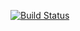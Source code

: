[![Build Status](https://travis-ci.org/myprtfl/api.svg?branch=master)](https://travis-ci.org/myprtfl/api)
